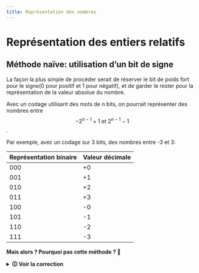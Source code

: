 ```yaml
---
title: Représentation des nombres
---
```


<link rel="stylesheet" href="../assets/style.css" />
<script src="https://cdn.jsdelivr.net/npm/mathjax@3/es5/tex-mml-chtml.js"></script>

# Représentation des entiers relatifs

## Méthode naïve: utilisation d’un bit de signe

La façon la plus simple de procéder serait de réserver le bit de poids fort pour le signe(0 pour positif et 1 pour négatif), et de garder le rester pour la représentation de la valeur absolue du nombre.

Avec un codage utilisant des mots de n bits, on pourrait représenter des nombres entre 
$$-2^{n-1} + 1 \text{ et } 2^{n-1} - 1$$.

Par exemple, avec un codage sur 3 bits, des nombres entre -3 et 3:

| Représentation binaire | Valeur décimale |
|------------------------|-----------------|
| 000                    | +0              |
| 001                    | +1              |
| 010                    | +2              |
| 011                    | +3              |
| 100                    | -0              |
| 101                    | -1              |
| 110                    | -2              |
| 111                    | -3              |

**Mais alors ? Pourquoi pas cette méthode ? 🤔**

<details>
  <summary style="cursor: pointer; font-weight: bold;">🛈 Voir la correction</summary>
  <div style="margin-top: 10px;">
    <p>Voici le contenu qui s’affiche quand on clique sur la ligne ci-dessus.</p>
    <ul>
      <li>Point 1</li>
      <li>Exemple : <code>print("Hello")</code></li>
    </ul>
  </div>
</details>
